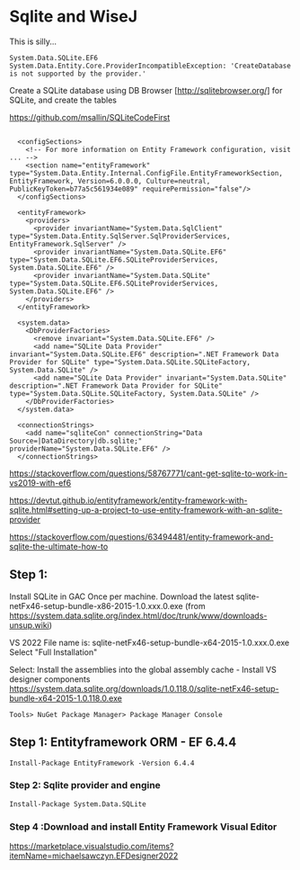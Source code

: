 ﻿# Sqlite and WiseJ

This is silly...

    System.Data.SQLite.EF6 System.Data.Entity.Core.ProviderIncompatibleException: 'CreateDatabase is not supported by the provider.'


Create a SQLite database using DB Browser [http://sqlitebrowser.org/] for SQLite, and create the tables 

https://github.com/msallin/SQLiteCodeFirst

```

  <configSections>
    <!-- For more information on Entity Framework configuration, visit ... -->
    <section name="entityFramework" type="System.Data.Entity.Internal.ConfigFile.EntityFrameworkSection, EntityFramework, Version=6.0.0.0, Culture=neutral, PublicKeyToken=b77a5c561934e089" requirePermission="false"/>
  </configSections>
  
  <entityFramework>
    <providers>
      <provider invariantName="System.Data.SqlClient" type="System.Data.Entity.SqlServer.SqlProviderServices, EntityFramework.SqlServer" />
      <provider invariantName="System.Data.SQLite.EF6" type="System.Data.SQLite.EF6.SQLiteProviderServices, System.Data.SQLite.EF6" />
      <provider invariantName="System.Data.SQLite" type="System.Data.SQLite.EF6.SQLiteProviderServices, System.Data.SQLite.EF6" />
    </providers>
  </entityFramework>
  
  <system.data>
    <DbProviderFactories>
      <remove invariant="System.Data.SQLite.EF6" />
      <add name="SQLite Data Provider" invariant="System.Data.SQLite.EF6" description=".NET Framework Data Provider for SQLite" type="System.Data.SQLite.SQLiteFactory, System.Data.SQLite" />
      <add name="SQLite Data Provider" invariant="System.Data.SQLite" description=".NET Framework Data Provider for SQLite" type="System.Data.SQLite.SQLiteFactory, System.Data.SQLite" />
    </DbProviderFactories>
  </system.data>

  <connectionStrings>
    <add name="sqliteCon" connectionString="Data Source=|DataDirectory|db.sqlite;" providerName="System.Data.SQLite.EF6" />
  </connectionStrings>

```


https://stackoverflow.com/questions/58767771/cant-get-sqlite-to-work-in-vs2019-with-ef6


https://devtut.github.io/entityframework/entity-framework-with-sqlite.html#setting-up-a-project-to-use-entity-framework-with-an-sqlite-provider

https://stackoverflow.com/questions/63494481/entity-framework-and-sqlite-the-ultimate-how-to

## Step 1:
Install SQLite in GAC
Once per machine. Download the latest sqlite-netFx46-setup-bundle-x86-2015-1.0.xxx.0.exe (from https://system.data.sqlite.org/index.html/doc/trunk/www/downloads-unsup.wiki)

VS 2022 File name is: sqlite-netFx46-setup-bundle-x64-2015-1.0.xxx.0.exe
Select "Full Installation"

Select: Install the assemblies into the global assembly cache - Install VS designer components
https://system.data.sqlite.org/downloads/1.0.118.0/sqlite-netFx46-setup-bundle-x64-2015-1.0.118.0.exe

```
Tools> NuGet Package Manager> Package Manager Console
```

## Step 1: Entityframework ORM - EF 6.4.4
```
Install-Package EntityFramework -Version 6.4.4
```

### Step 2: Sqlite provider and engine
```
Install-Package System.Data.SQLite 
```

### Step 4 :Download and install Entity Framework Visual Editor
https://marketplace.visualstudio.com/items?itemName=michaelsawczyn.EFDesigner2022
